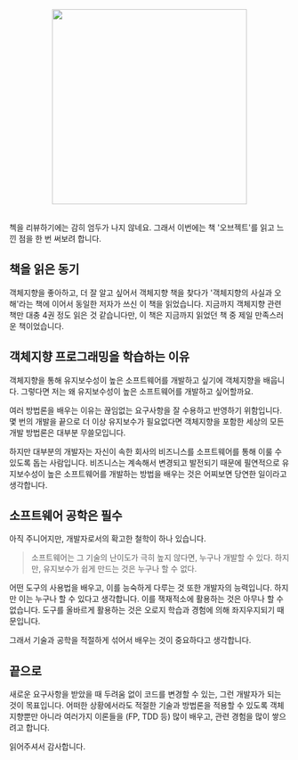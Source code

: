 <div style="text-align: center;">
<img src="https://wikibook.co.kr/images/cover/s/9791158391409.jpg" height=350px>
</div>
<br>

첵을 리뷰하기에는 감히 엄두가 나지 않네요. 그래서 이번에는 책 '오브젝트'를 읽고 느낀 점을 한 번 써보려 합니다. 

## 책을 읽은 동기

객체지향을 좋아하고, 더 잘 알고 싶어서 객체지향 책을 찾다가 '객체지향의 사실과 오해'라는 책에 이어서 동일한 저자가 쓰신 이 책을 읽었습니다. 지금까지 객체지향 관련 책만 대충 4권 정도 읽은 것 같습니다만, 이 책은 지금까지 읽었던 책 중 제일 만족스러운 책이었습니다.

## 객체지향 프로그래밍을 학습하는 이유

객체지향을 통해 유지보수성이 높은 소프트웨어를 개발하고 싶기에 객체지향을 배웁니다. 그렇다면 저는 왜 유지보수성이 높은 소프트웨어를 개발하고 싶어할까요.

여러 방법론을 배우는 이유는 끊임없는 요구사항을 잘 수용하고 반영하기 위함입니다. 몇 번의 개발을 끝으로 더 이상 유지보수가 필요없다면 객체지향을 포함한 세상의 모든 개발 방법론은 대부분 무쓸모입니다. 

하지만 대부분의 개발자는 자신이 속한 회사의 비즈니스를 소프트웨어를 통해 이룰 수 있도록 돕는 사람입니다. 비즈니스는 계속해서 변경되고 발전되기 때문에 필연적으로 유지보수성이 높은 소프트웨어를 개발하는 방법을 배우는 것은 어찌보면 당연한 일이라고 생각합니다. 

## 소프트웨어 공학은 필수

아직 주니어지만, 개발자로서의 확고한 철학이 하나 있습니다.
> 소프트웨어는 그 기술의 난이도가 극히 높지 않다면, 누구나 개발할 수 있다. 하지만, 유지보수가 쉽게 만드는 것은 누구나 할 수 없다. 

어떤 도구의 사용법을 배우고, 이를 능숙하게 다루는 것 또한 개발자의 능력입니다. 하지만 이는 누구나 할 수 있다고 생각합니다. 이를 잭재적소에 활용하는 것은 아무나 할 수 없습니다. 도구를 올바르게 활용하는 것은 오로지 학습과 경험에 의해 좌지우지되기 때문입니다.

그래서 기술과 공학을 적절하게 섞어서 배우는 것이 중요하다고 생각합니다.

## 끝으로

새로운 요구사항을 받았을 때 두려움 없이 코드를 변경할 수 있는, 그런 개발자가 되는 것이 목표입니다. 어떠한 상황에서라도 적절한 기술과 방법론을 적용할 수 있도록 객체지향뿐만 아니라 여러가지 이론들을 (FP, TDD 등) 많이 배우고, 관련 경험을 많이 쌓으려고 합니다.

읽어주셔서 감사합니다.
